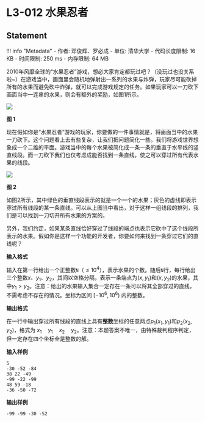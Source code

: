 
# L3-012 水果忍者

## Statement

!!! info "Metadata"
    - 作者: 邓俊辉、罗必成
    - 单位: 清华大学
    - 代码长度限制: 16 KB
    - 时间限制: 250 ms
    - 内存限制: 64 MB

2010年风靡全球的“水果忍者”游戏，想必大家肯定都玩过吧？（没玩过也没关系啦~）在游戏当中，画面里会随机地弹射出一系列的水果与炸弹，玩家尽可能砍掉所有的水果而避免砍中炸弹，就可以完成游戏规定的任务。如果玩家可以一刀砍下画面当中一连串的水果，则会有额外的奖励，如图1所示。


![](~/189)

**图 1**

现在假如你是“水果忍者”游戏的玩家，你要做的一件事情就是，将画面当中的水果一刀砍下。这个问题看上去有些复杂，让我们把问题简化一些。我们将游戏世界想象成一个二维的平面。游戏当中的每个水果被简化成一条一条的垂直于水平线的竖直线段。而一刀砍下我们也仅考虑成能否找到一条直线，使之可以穿过所有代表水果的线段。


![](~/190)

**图 2**

如图2所示，其中绿色的垂直线段表示的就是一个一个的水果；灰色的虚线即表示穿过所有线段的某一条直线。可以从上图当中看出，对于这样一组线段的排列，我们是可以找到一刀切开所有水果的方案的。

另外，我们约定，如果某条直线恰好穿过了线段的端点也表示它砍中了这个线段所表示的水果。假如你是这样一个功能的开发者，你要如何来找到一条穿过它们的直线呢？

**输入格式**

输入在第一行给出一个正整数`N`（$\le 10^4$），表示水果的个数。随后`N`行，每行给出三个整数$x$、$y_1$、$y_2$，其间以空格分隔，表示一条端点为$(x, y_1)$和$(x, y_2)$的水果，其中$y_1 > y_2$。注意：给出的水果输入集合一定存在一条可以将其全部穿过的直线，不需考虑不存在的情况。坐标为区间 $[-10^6, 10^6)$ 内的整数。

**输出格式**

在一行中输出穿过所有线段的直线上具有**整数**坐标的任意两点$p_1(x_1, y_1)$和$p_2(x_2, y_2)$，格式为 $x_1\quad y_1\quad x_2\quad y_2$。注意：本题答案不唯一，由特殊裁判程序判定，但一定存在四个坐标全是整数的解。

**输入样例**
```plaintext
5
-30 -52 -84
38 22 -49
-99 -22 -99
48 59 -18
-36 -50 -72
```

**输出样例**
```plaintext
-99 -99 -30 -52
```
